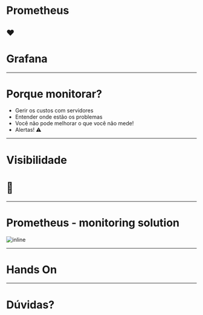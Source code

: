 # Prometheus
## ❤️
# Grafana

---

# Porque monitorar?

- Gerir os custos com servidores
- Entender onde estão os problemas
- Você não pode melhorar o que você não mede!
- Alertas! ⚠️

---

# Visibilidade
# 👀

---

# Prometheus - monitoring solution

![inline](http://127.0.0.1:8000/assets/architecture.png)

---

# Hands On

---

# Dúvidas?
